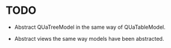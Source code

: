 # TODO

* Abstract QUaTreeModel in the same way of QUaTableModel<T>.

* Abstract views the same way models have been abstracted.

